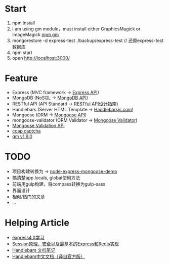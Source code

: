 # Start

1. npm install
2. I am using gm module，must install either GraphicsMagick or ImageMagick <a href="https://www.npmjs.com/package/gm" title="gm" target="_blank">npm gm</a>
3. mongorestore -d express-test ./backup/express-test // 还原express-test数据库
4. npm start
5. open [http://localhost:3000/](http://localhost:3000/)

# Feature

* Express (MVC framework -> <a href="http://www.expressjs.com.cn/4x/api.html" title="Express API" target="_blank">Express API</a>)
* MongoDB (NoSQL -> <a href="https://docs.mongodb.org/manual/" title="MongoDB API" target="_blank">MongoDB API</a>)
* RESTful API (API Standard -> <a href="http://www.ruanyifeng.com/blog/2014/05/restful_api.html" title="RESTful API设计指南" target="_blank">RESTful API设计指南</a>)
* Handlebars (Server HTML Template -> <a href="http://handlebarsjs.com/" title="Handlebarsjs.com" target="_blank">Handlebarsjs.com</a>)
* Mongoose (ORM -> <a href="http://mongoosejs.com/docs/api.html" title="Mongoose API" target="_blank">Mongoose API</a>)
* mongoose-validator (ORM Validator -> <a href="https://github.com/leepowellcouk/mongoose-validator" title="Mongoose Validator" target="_blank">Mongoose Validator</a>)
* <a href="http://mongoosejs.com/docs/validation.html" title="Mongoose Validation API" target="_blank">Mongoose Validation API</a>
* <a href="https://github.com/DoubleSpout/ccap" title="ccap captcha" target="_blank">ccap captcha</a>
* <a href="http://aheckmann.github.io/gm/docs.html" title="gm v1.9.0" target="_blank">gm v1.9.0</a>

# TODO

* 项目构建转换为 -> [node-express-mongoose-demo](https://github.com/madhums/node-express-mongoose-demo/)
* 搞清楚app.locals, global使用方法
* 前端用gulp构建，将compass转换为gulp-sass
* 界面设计
* 相似/热门的文章
* ...

# Helping Article

* <a href="http://segmentfault.com/a/1190000002812451#articleHeader8" title="http://segmentfault.com/a/1190000002812451" target="_blank">express4.0学习</a>
* <a href="http://segmentfault.com/a/1190000002630691" title="Session原理、安全以及最基本的Express和Redis实现" target="_blank">Session原理、安全以及最基本的Express和Redis实现</a>
* <a href="http://www.ghostchina.com/handlebars-wen-dang-bi-ji/" title="Handlebars 文档笔记" target="_blank">Handlebars 文档笔记</a>
* <a href="http://segmentfault.com/a/1190000000342636" title="Handlebars中文文档（译自官方版）" target="_blank">Handlebars中文文档（译自官方版）</a>
